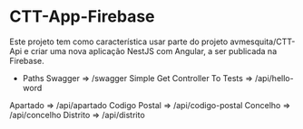 # CTT-App-Firebase
Este projeto tem como característica usar parte do projeto avmesquita/CTT-Api e criar uma nova aplicação NestJS com Angular, a ser publicada na Firebase.

* Paths
Swagger => /swagger
Simple Get Controller To Tests => /api/hello-word

Apartado      => /api/apartado
Codigo Postal => /api/codigo-postal
Concelho      => /api/concelho
Distrito      => /api/distrito
